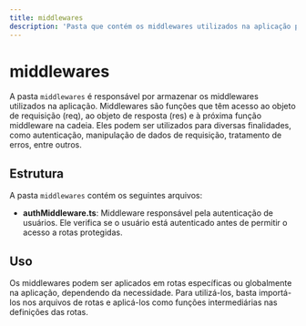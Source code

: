 ```yaml
---
title: middlewares
description: 'Pasta que contém os middlewares utilizados na aplicação para controle de acesso e manipulação de requisições.'
---
```


# middlewares

A pasta `middlewares` é responsável por armazenar os middlewares utilizados na aplicação. Middlewares são funções que têm acesso ao objeto de requisição (req), ao objeto de resposta (res) e à próxima função middleware na cadeia. Eles podem ser utilizados para diversas finalidades, como autenticação, manipulação de dados de requisição, tratamento de erros, entre outros.

## Estrutura

A pasta `middlewares` contém os seguintes arquivos:

- **authMiddleware.ts**: Middleware responsável pela autenticação de usuários. Ele verifica se o usuário está autenticado antes de permitir o acesso a rotas protegidas.

## Uso

Os middlewares podem ser aplicados em rotas específicas ou globalmente na aplicação, dependendo da necessidade. Para utilizá-los, basta importá-los nos arquivos de rotas e aplicá-los como funções intermediárias nas definições das rotas.
